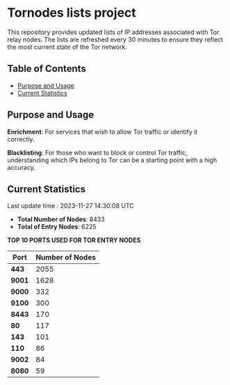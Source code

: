 # Tornodes lists project

This repository provides updated lists of IP addresses associated with Tor relay nodes. The lists are refreshed every 30 minutes to ensure they reflect the most current state of the Tor network.

## Table of Contents

- [Purpose and Usage](#purpose-and-usage)
- [Current Statistics](#current-statistics)


## Purpose and Usage

**Enrichment**: For services that wish to allow Tor traffic or identify it correctly.

**Blacklisting**: For those who want to block or control Tor traffic, understanding which IPs belong to Tor can be a starting point with a high accuracy.

## Current Statistics

Last update time : 2023-11-27 14:30:08 UTC

- **Total Number of Nodes**: 8433
- **Total of Entry Nodes**: 6225

**TOP 10 PORTS USED FOR TOR ENTRY NODES**

| **Port** | **Number of Nodes** |
|------|-----------------|
| **443**   | 2055  |
| **9001**   | 1628  |
| **9000**   | 332  |
| **9100**   | 300  |
| **8443**   | 170  |
| **80**   | 117  |
| **143**   | 101  |
| **110**   | 86  |
| **9002**   | 84  |
| **8080**   | 59  |

